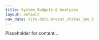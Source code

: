 ```yaml
---
title: System Budgets & Analyses
layout: default
nav_data: site.data.oresat_status_nav_1
---
```



Placeholder for content...
